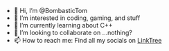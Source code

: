 - 👋 Hi, I’m @BombasticTom
- 👀 I’m interested in coding, gaming, and stuff
- 🌱 I’m currently learning about C++
- 💞️ I’m looking to collaborate on ...nothing?
- 📫 How to reach me: Find all my socials on [LinkTree](https://linktr.ee/bombastictom)

<!---
BombasticTom/BombasticTom is a ✨ special ✨ repository because its `README.md` appears on your GitHub profile. (ikr)
--->
